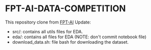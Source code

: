 # FPT-AI-DATA-COMPETITION
This repository clone from [FPT-AI](https://github.com/fsoft-ailab/Data-Competition)
Update:
+ src/: contains all utils files for EDA.
+ eda/: contains all files for EDA (NOTE: don't commit notebook file)
+ download_data.sh: file bash for downloading the dataset. 